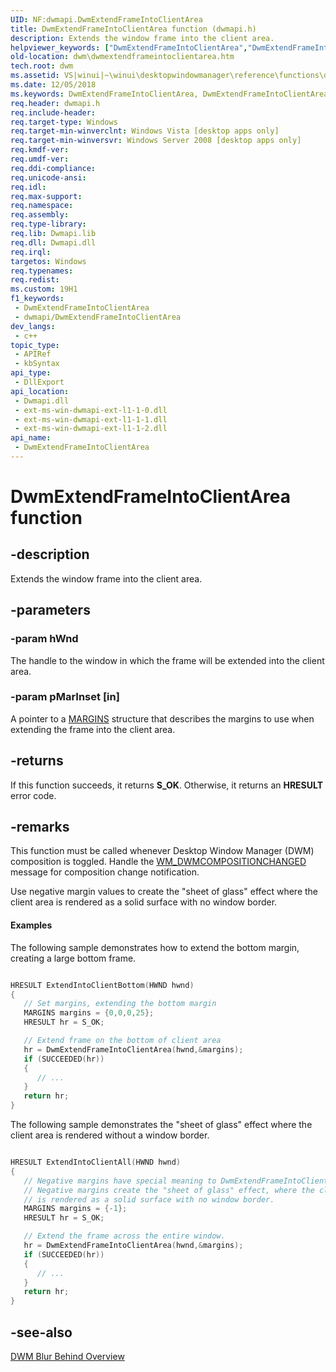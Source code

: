 ```yaml
---
UID: NF:dwmapi.DwmExtendFrameIntoClientArea
title: DwmExtendFrameIntoClientArea function (dwmapi.h)
description: Extends the window frame into the client area.
helpviewer_keywords: ["DwmExtendFrameIntoClientArea","DwmExtendFrameIntoClientArea function [Desktop Window Manager]","_udwm_dwmextendframeintoclientarea","_udwm_dwmextendframeintoclientarea_cpp","dwm.dwmextendframeintoclientarea","dwmapi/DwmExtendFrameIntoClientArea","winui._udwm_dwmextendframeintoclientarea"]
old-location: dwm\dwmextendframeintoclientarea.htm
tech.root: dwm
ms.assetid: VS|winui|~\winui\desktopwindowmanager\reference\functions\dwmextendframeintoclientarea.htm
ms.date: 12/05/2018
ms.keywords: DwmExtendFrameIntoClientArea, DwmExtendFrameIntoClientArea function [Desktop Window Manager], _udwm_dwmextendframeintoclientarea, _udwm_dwmextendframeintoclientarea_cpp, dwm.dwmextendframeintoclientarea, dwmapi/DwmExtendFrameIntoClientArea, winui._udwm_dwmextendframeintoclientarea
req.header: dwmapi.h
req.include-header: 
req.target-type: Windows
req.target-min-winverclnt: Windows Vista [desktop apps only]
req.target-min-winversvr: Windows Server 2008 [desktop apps only]
req.kmdf-ver: 
req.umdf-ver: 
req.ddi-compliance: 
req.unicode-ansi: 
req.idl: 
req.max-support: 
req.namespace: 
req.assembly: 
req.type-library: 
req.lib: Dwmapi.lib
req.dll: Dwmapi.dll
req.irql: 
targetos: Windows
req.typenames: 
req.redist: 
ms.custom: 19H1
f1_keywords:
 - DwmExtendFrameIntoClientArea
 - dwmapi/DwmExtendFrameIntoClientArea
dev_langs:
 - c++
topic_type:
 - APIRef
 - kbSyntax
api_type:
 - DllExport
api_location:
 - Dwmapi.dll
 - ext-ms-win-dwmapi-ext-l1-1-0.dll
 - ext-ms-win-dwmapi-ext-l1-1-1.dll
 - ext-ms-win-dwmapi-ext-l1-1-2.dll
api_name:
 - DwmExtendFrameIntoClientArea
---
```


# DwmExtendFrameIntoClientArea function


## -description

Extends the window frame into the client area.

## -parameters

### -param hWnd

The handle to the window in which the frame will be extended into the client area.

### -param pMarInset [in]

A pointer to a <a href="/windows/desktop/api/uxtheme/ns-uxtheme-margins">MARGINS</a> structure that describes the margins to use when extending the frame into the client area.

## -returns

If this function succeeds, it returns <b xmlns:loc="http://microsoft.com/wdcml/l10n">S_OK</b>. Otherwise, it returns an <b xmlns:loc="http://microsoft.com/wdcml/l10n">HRESULT</b> error code.

## -remarks

This function must be called whenever Desktop Window Manager (DWM) composition is toggled. Handle the <a href="/windows/desktop/dwm/wm-dwmcompositionchanged">WM_DWMCOMPOSITIONCHANGED</a> message for composition change notification. 

Use negative margin values to create the "sheet of glass" effect where the client area is rendered as a solid surface with no window border.


#### Examples

The following sample demonstrates how to extend the bottom margin, creating a large bottom frame.


```cpp

HRESULT ExtendIntoClientBottom(HWND hwnd)
{
   // Set margins, extending the bottom margin
   MARGINS margins = {0,0,0,25};
   HRESULT hr = S_OK;

   // Extend frame on the bottom of client area
   hr = DwmExtendFrameIntoClientArea(hwnd,&margins);
   if (SUCCEEDED(hr))
   {
      // ...
   }
   return hr;
}
```


The following sample demonstrates the "sheet of glass" effect where the client area is rendered without a window border.


```cpp

HRESULT ExtendIntoClientAll(HWND hwnd)
{
   // Negative margins have special meaning to DwmExtendFrameIntoClientArea.
   // Negative margins create the "sheet of glass" effect, where the client area
   // is rendered as a solid surface with no window border.
   MARGINS margins = {-1};
   HRESULT hr = S_OK;

   // Extend the frame across the entire window.
   hr = DwmExtendFrameIntoClientArea(hwnd,&margins);
   if (SUCCEEDED(hr))
   {
      // ...
   }
   return hr;
}
```

## -see-also

<a href="/windows/desktop/dwm/blur-ovw">DWM Blur Behind Overview</a>